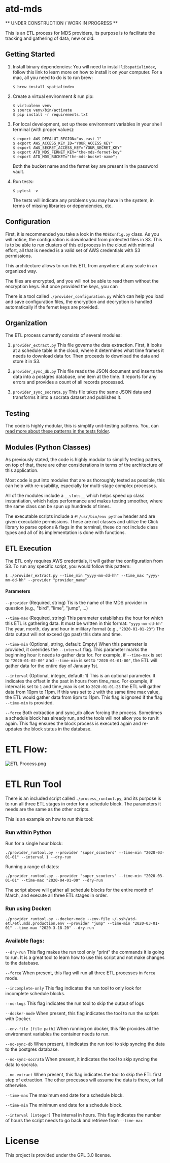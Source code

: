 # atd-mds

** UNDER CONSTRUCTION / WORK IN PROGRESS **

This is an ETL process for MDS providers, its purpose is to facilitate
the tracking and gathering of data, new or old.

## Getting Started

1. Install binary dependencies:
    You will need to install `libspatialindex`,  follow this link to learn more
    on how to install it on your computer. For a mac, all you need to do
    is to run brew:
    
    ```
    $ brew install spatialindex
    ```

2. Create a virtual environment & run pip:
   
    ```
    $ virtualenv venv
    $ source venv/bin/activate
    $ pip install -r requirements.txt
    ```
    
3. For local development, set up these environment variables in your shell terminal (with proper values):

    ```
    $ export AWS_DEFALUT_REGION="us-east-1"
    $ export AWS_ACCESS_KEY_ID="YOUR_ACCESS_KEY"
    $ export AWS_SECRET_ACCESS_KEY="YOUR_SECRET_KEY"
    $ export ATD_MDS_FERNET_KEY="the-mds-fernet-key"
    $ export ATD_MDS_BUCKET="the-mds-bucket-name";
    ``` 
    
    Both the bucket name and the fernet key are present in the password vault.
     
4. Run tests:
    
   ```
   $ pytest -v
   ```

    The tests will indicate any problems you may have in the system,
    in terms of missing libraries or dependencies, etc.
  
  
## Configuration

First, it is recommended you take a look in the `MDSConfig.py` class.
As you will notice, the configuration is downloaded from protected
files in S3. This is to be able to run clusters of this etl process
in the cloud with minimal effort, all that is needed is a valid set
of AWS credentials with S3 permissions.

This architecture allows to run this ETL from anywhere at any scale
in an organized way.

The files are encrypted, and you will not be able to read them without
the encryption keys. But once provided the keys, you can 

There is a tool called `./provider_configuration.py` which can help you
load and save configuration files, the encryption and decryption is handled automatically
if the fernet keys are provided.

## Organization

The ETL process currently consists of several modules:

1. `provider_extract.py` This file governs the data extraction. First,
it looks at a schedule table in the cloud, where it determines what
time frames it needs to download data for. Then proceeds to download
the data and store it in S3.

2. `provider_sync_db.py` This file reads the JSON document and inserts
the data into a postgres database, one item at the time. It reports for
any errors and provides a count of all records processed.

3. `provider_sync_socrata.py` This file takes the same JSON data and
transforms it into a socrata dataset and publishes it.

## Testing

The code is highly modular, this is simplify unit-testing patterns. You,
can [read more about these patterns in the tests folder](./tests).

## Modules (Python Classes)

As previously stated, the code is highly modular to simplify testing patters,
on top of that, there are other considerations in terms of the architecture
of this application.

Most code is put into modules that are as thoroughly tested as possible,
this can help with re-usability, especially for multi-stage complex processes.

All of the modules include a `__slots__` which helps speed up class
instantiation, which helps performance and makes testing smoother,
where the same class can be spun up hundreds of times.

The executable scripts include a `#!/usr/bin/env python` header and are given
executable permissions. These are not classes and utilize the Click library
to parse options & flags in the terminal, these do not include class types and
all of its implementation is done with functions.

## ETL Execution

The ETL only requires AWS credentials, it will gather the configuration
from S3. To run any specific script, you would follow this pattern:

```
$ ./provider_extract.py --time_min "yyyy-mm-dd-hh" --time_max "yyyy-mm-dd-hh" --provider "provider_name"
```

#### Parameters

`--provider` (Required, string) Tis is the name of the MDS provider in question (e.g., "bird", "lime", "jump", ...)

`--time-max` (Required, string) This parameter establishes the hour for which this ETL
is gathering data. It must be written in this format: `"yyyy-mm-dd-hh"` The year, month, day
and hour in military format (e.g., `"2020-01-01-23"`) The data output will not exceed (go past)
this date and time.

`--time-min` (Optional, string, default: Empty) When this parameter is provided, it overrides
the `--interval` flag. This parameter marks the beginning hour it needs to gather data for.
For example, if `--time-max` is set to `"2020-01-02-00"` and `--time-min` is set to
`"2020-01-01-00"`, the ETL will gather data for the entire day of January 1st. 

`--interval` (Optional, integer, default: 1) This is an optional parameter. It indicates the offset
in the past in hours from time_max. For example, if interval is set to `1` and time_max
is set to `2020-01-01-23` the ETL will gather data from 10pm to 11pm. If this was set to
`2` with the same time max value, the ETL would gather data from 9pm to 11pm. This flag
is ignored if the flag `--time-min` is provided.

`--force` Both extraction and sync_db allow forcing the process. Sometimes a schedule block
has already run, and the tools will not allow you to run it again. This flag ensures the
block process is executed again and re-updates the block status in the database.

# ETL Flow:

![ETL Process.png](https://images.zenhubusercontent.com/5b7edad7290aac725aec290c/8c61b94f-c3e9-40ac-96d0-a2940925066a)

# ETL Run Tool

There is an included script called `./process_runtool.py`, and its purpose is to run all three ETL
stages in order for a schedule block. The parameters it needs are the same as the other scripts.

This is an example on how to run this tool:

### Run within Python
Run for a single hour block:
```
./provider_runtool.py --provider "super_scooters" --time-min "2020-03-01-01" --interval 1 --dry-run
```

Running a range of dates:
```
./provider_runtool.py --provider "super_scooters" --time-min "2020-03-01-01" --time-max "2020-04-01-00" --dry-run
```

The script above will gather all schedule blocks for the entire month of March, and execute all three ETL stages in order.

### Run using Docker:
```
./provider_runtool.py --docker-mode --env-file ~/.ssh/atd-etl/etl.mds.production.env --provider "jump" --time-min "2020-03-01-01" --time-max "2020-3-18-20" --dry-run
```

### Available flags:

`--dry-run` This flag makes the run tool only "print" the commands it is going to run. It is a great tool to learn
how to use this script and not make changes to the database.

`--force` When present, this flag will run all three ETL processes in `force` mode.

`--incomplete-only` This flag indicates the run tool to only look for incomplete schedule blocks.

`--no-logs` This flag indicates the run tool to skip the output of logs  

`--docker-mode` When present, this flag indicates the tool to run the scripts with Docker.

`--env-file [file path]` When running on docker, this file provides all the environment variables the container needs to run.

`--no-sync-db` When present, it indicates the run tool to skip syncing the data to the postgres database.

`--no-sync-socrata` When present, it indicates the tool to skip syncing the data to socrata.

`--no-extract` When present, this flag indicates the tool to skip the ETL first step of extraction. The other processes will assume the data is there, or fail otherwise.

`--time-max` The maximum end date for a schedule block.

`--time-min` The minimum end date for a schedule block.

`--interval [integer]` The interval in hours. This flag indicates the number of hours the script needs to go back and retrieve from `--time-max`

# License
This project is provided under the GPL 3.0 license.
